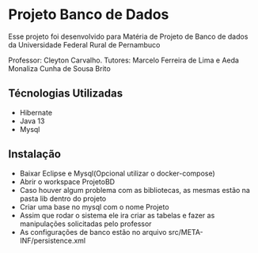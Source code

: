 # Projeto Banco de Dados

Esse projeto foi desenvolvido para Matéria de Projeto de Banco de dados da Universidade Federal Rural de Pernambuco

Professor: Cleyton Carvalho.
Tutores: Marcelo Ferreira de Lima e Aeda Monaliza Cunha de Sousa Brito

## Técnologias Utilizadas

- Hibernate
- Java 13
- Mysql

## Instalação

- Baixar Eclipse e Mysql(Opcional utilizar o docker-compose)
- Abrir o workspace ProjetoBD
- Caso houver algum problema com as bibliotecas, as mesmas estão na pasta lib dentro do projeto
- Criar uma base no mysql com o nome Projeto
- Assim que rodar o sistema ele ira criar as tabelas e fazer as manipulações solicitadas pelo professor
- As configurações de banco estão no arquivo src/META-INF/persistence.xml
